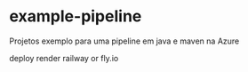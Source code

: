 # example-pipeline
Projetos exemplo para uma pipeline em java e maven na Azure

deploy render railway or fly.io
